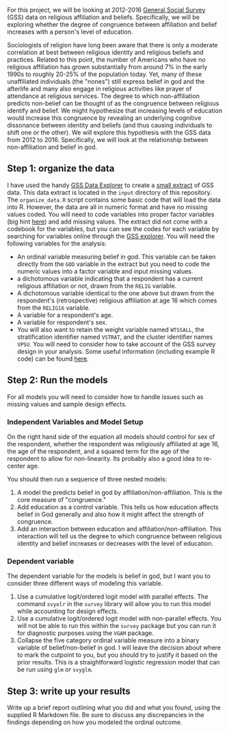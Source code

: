 For this project, we will be looking at 2012-2016 [General Social Survey](http://gss.norc.org/) (GSS) data on religious affiliation and beliefs. Specifically, we will be exploring whether the degree of congruence between affiliation and belief increases with a person's level of education.

Sociologists of religion have long been aware that there is only a moderate correlation at best between religious identity and religious beliefs and practices. Related to this point, the number of Americans who have no religious affiliation has grown substantially  from around 7% in the early 1990s to roughly 20-25% of the population today. Yet, many of these unaffiliated individuals (the "nones") still express belief in god and the afterlife and many also engage in religious activities like prayer of attendance at religious services. The degree to which non-affiliation predicts non-belief can be thought of as the congruence between religious identify and belief. We might hypothesize that increasing levels of education would increase this congruence by revealing an underlying cognitive dissonance between identity and beliefs (and thus causing individuals to shift one or the other). We will explore this hypothesis with the GSS data from 2012 to 2016. Specifically, we will look at the relationship between non-affiliation and belief in god. 

## Step 1: organize the data

I have used the handy [GSS Data Explorer](https://gssdataexplorer.norc.org/) to create a [small extract](https://gssdataexplorer.norc.org/projects/40124/extracts/37696?token=Edfdt_VMavs1vVuyALRy) of GSS data. 
This data extract is located in the `input` directory of this repository. The `organize_data.R` script contains some basic code that will load the data into R. However, the data are all in numeric format and have no missing values coded. You will need to code variables into proper factor variables (big hint [here](https://github.com/AaronGullickson/nones_beliefs_analysis/blob/master/organize_data.R)) and add missing values. The extract did not come with a codebook for the variables, but you can see the codes for each variable by searching for variables online through the [GSS explorer](https://gssdataexplorer.norc.org/projects/40124/variables/vfilter). You will need the following variables for the analysis:

- An ordinal variable measuring belief in god. This variable can be taken directly from the `GOD` variable in the extract but you need to code the numeric values into a factor variable and input missing values.
- a dichotomous variable indicating that a respondent has a current religious affiliation or not, drawn from the `RELIG` variable. 
- A dichotomous variable identical to the one above but drawn from the respondent's (retrospective) religious affiliation at age 16 which comes from the `RELIG16` variable.
- A variable for a respondent's age.
- A variable for respondent's sex. 
- You will also want to retain the weight variable named `WTSSALL`, the stratification identifier named `VSTRAT`, and the cluster identifier names `VPSU`. You will need to consider how to take account of the GSS survey design in your analysis. Some useful information (including example R code) can be found [here](https://gssdataexplorer.norc.org/pages/show?page=gss%2Fstandard_error).

## Step 2: Run the models

For all models you will need to consider how to handle issues such as missing values and sample design effects. 

### Independent Variables and Model Setup

On the right hand side of the equation all models should control for sex of the respondent, whether the respondent was religiously affiliated at age 16, the age of the respondent, and a squared term for the age of the respondent to allow for non-linearity. Its probably also a good idea to re-center age. 

You should then run a sequence of three nested models:

1. A model the predicts belief in god by affiliation/non-affiliation. This is the core measure of "congruence."
2. Add education as a control variable. This tells us how education affects belief in God generally and also how it might affect the strength of congruence. 
3. Add an interaction between education and affiliation/non-affiliation. This interaction will tell us the degree to which congruence between religious identity and belief increases or decreases with the level of education. 

### Dependent variable

The dependent variable for the models is belief in god, but I want you to consider three different ways of modeling this variable. 

1. Use a cumulative logit/ordered logit model with parallel effects. The command `svyolr` in the `survey` library will allow you to run this model while accounting for design effects. 
2. Use a cumulative logit/ordered logit model with non-parallel effects. You will not be able to run this within the `survey` package but you can run it for diagnostic purposes using the `VGAM` package. 
3. Collapse the five category ordinal variable measure into a binary variable of belief/non-belief in god. I will leave the decision about where to mark the cutpoint to you, but you should try to justify it based on the prior results. This is a straightforward logistic regression model that can be run using `glm` or `svyglm`. 

## Step 3: write up your results

Write up a brief report outlining what you did and what you found, using the supplied R Markdown file. Be sure to discuss any discrepancies in the findings depending on how you modeled the ordinal outcome.